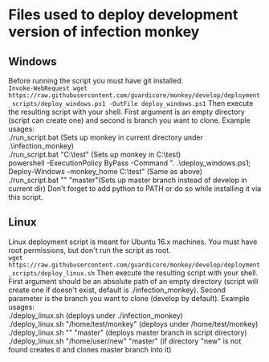 # Files used to deploy development version of infection monkey
## Windows

Before running the script you must have git installed.<br>
`Invoke-WebRequest wget https://raw.githubusercontent.com/guardicore/monkey/develop/deployment_scripts/deploy_windows.ps1 -OutFile deploy_windows.ps1`
Then execute the resulting script with your shell. 
First argument is an empty directory (script can create one) and second is branch you want to clone.
Example usages:<br>
./run_script.bat (Sets up monkey in current directory under .\infection_monkey)<br>
./run_script.bat "C:\test" (Sets up monkey in C:\test)<br>
powershell -ExecutionPolicy ByPass -Command ". .\deploy_windows.ps1; Deploy-Windows -monkey_home C:\test" (Same as above)<br>
./run_script.bat "" "master"(Sets up master branch instead of develop in current dir)
Don't forget to add python to PATH or do so while installing it via this script.<br>

## Linux

Linux deployment script is meant for Ubuntu 16.x machines.
You must have root permissions, but don't run the script as root.<br>
`wget https://raw.githubusercontent.com/guardicore/monkey/develop/deployment_scripts/deploy_linux.sh`
Then execute the resulting script with your shell. 
First argument should be an absolute path of an empty directory (script will create one if doesn't exist, default is ./infection_monkey).
Second parameter is the branch you want to clone (develop by default).
Example usages:<br>
./deploy_linux.sh (deploys under ./infection_monkey)<br>
./deploy_linux.sh "/home/test/monkey" (deploys under /home/test/monkey)<br>
./deploy_linux.sh "" "master" (deploys master branch in script directory)<br>
./deploy_linux.sh "/home/user/new" "master" (if directory "new" is not found creates it and clones master branch into it)<br>
